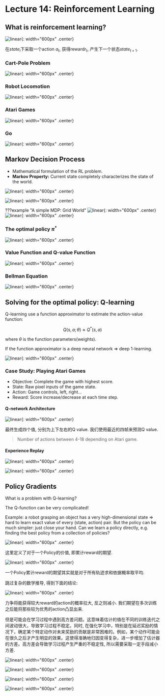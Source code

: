 # Lecture 14: Reinforcement Learning

## What is reinforcement learning?

![linear](./images/Lec14/1%20(2).png){: width="600px" .center}

在$state_i$下采取一个action $a_t$, 获得reward$r_t$, 产生下一个状态$state_{t+1}$.

### Cart-Pole Problem

![linear](./images/Lec14/1%20(3).png){: width="600px" .center}

### Robot Locomotion

![linear](./images/Lec14/1%20(4).png){: width="600px" .center}

### Atari Games

![linear](./images/Lec14/1%20(5).png){: width="600px" .center}

### Go

![linear](./images/Lec14/1%20(6).png){: width="600px" .center}

## Markov Decision Process

+ Mathematical formulation of the RL problem.
+ **Markov Property:** Current state completely characterizes the state of the world.

![linear](./images/Lec14/1%20(7).png){: width="600px" .center}

![linear](./images/Lec14/1%20(8).png){: width="600px" .center}

???example "A simple MDP: Grid World"
    ![linear](./images/Lec14/1%20(9).png){: width="600px" .center}
    ![linear](./images/Lec14/1%20(10).png){: width="600px" .center}

### The optimal policy $\pi^{*}$

![linear](./images/Lec14/1%20(11).png){: width="600px" .center}

### Value Function and Q-value Function

![linear](./images/Lec14/1%20(12).png){: width="600px" .center}

### Bellman Equation

![linear](./images/Lec14/1%20(13).png){: width="600px" .center}

## Solving for the optimal policy: Q-learning

Q-learning use a function approximator to estimate the action-value function:

$$
Q(s, a; \theta) \approx Q^*(s, a)
$$

where $\theta$ is the function parameters(weights).

If the function approximator is a deep neural network => deep 1-learning.

![linear](./images/Lec14/1%20(14).png){: width="600px" .center}

### Case Study: Playing Atari Games

+ Objective: Complete the game with highest score.
+ State: Raw pixel inputs of the game state.
+ Action: Game controls, left, right...
+ Reward: Score increase/decrease at each time step.

#### Q-network Architecture

![linear](./images/Lec14/1%20(15).png){: width="600px" .center}

最终生成四个值, 分别为上下左右的Q value. 我们使用最近的四帧来预测Q value.

> Number of actions between 4-18 depending on Atari game.

#### Experience Replay

![linear](./images/Lec14/1%20(16).png){: width="600px" .center}

![linear](./images/Lec14/1%20(17).png){: width="600px" .center}

## Policy Gradients

What is a problem with Q-learning?

The Q-function can be very complicated!

Example: a robot grasping an object has a very high-dimensional state => hard to learn exact value of every (state, action) pair. But the policy can be much simpler: just close your hand. Can we learn a policy directly, e.g. finding the best policy from a collection of
policies?

![linear](./images/Lec14/1%20(18).png){: width="600px" .center}

这里定义了对于一个Policy的价值, 即累计reward的期望.

![linear](./images/Lec14/1%20(19).png){: width="600px" .center}

一个Policy累计reward的期望其实就是对于所有轨迹求和依据概率取平均.

跳过复杂的数学推导, 得到下面的结论:

![linear](./images/Lec14/1%20(20).png){: width="600px" .center}

力争将能获得较大reward的action的概率拉大, 反之则减小. 我们期望在多次训练之后能将那些较为优秀的action凸显出来.

但是可能会在学习过程中遇到高方差问题。这意味着估计的值在不同的训练迭代之间波动很大，导致学习过程不稳定。同时, 在强化学习中，特别是在延迟奖励的情况下，确定某个特定动作对未来奖励的贡献是非常困难的。例如，某个动作可能会在很久之后才产生明显的效果。这使得准确地归因变得复杂，进一步增加了估计器的方差。高方差会导致学习过程产生严重的不稳定性, 所以需要采取一定手段减小方差.

![linear](./images/Lec14/1%20(21).png){: width="600px" .center}

![linear](./images/Lec14/1%20(22).png){: width="600px" .center}

![linear](./images/Lec14/1%20(23).png){: width="600px" .center}

![linear](./images/Lec14/1%20(1).png){: width="600px" .center}

